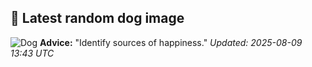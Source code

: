 ## 🐶 Latest random dog image
![Dog](https://images.dog.ceo/breeds/mexicanhairless/n02113978_573.jpg)
**Advice:** "Identify sources of happiness."
*Updated: 2025-08-09 13:43 UTC*
